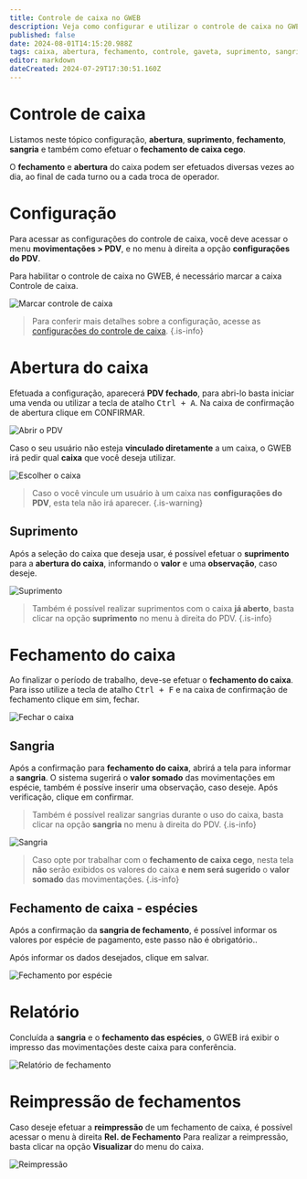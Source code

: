 ```yaml
---
title: Controle de caixa no GWEB
description: Veja como configurar e utilizar o controle de caixa no GWEB
published: false
date: 2024-08-01T14:15:20.988Z
tags: caixa, abertura, fechamento, controle, gaveta, suprimento, sangria
editor: markdown
dateCreated: 2024-07-29T17:30:51.160Z
---
```


# Controle de caixa
Listamos neste tópico configuração, **abertura**, **suprimento**, **fechamento**, **sangria** e também como efetuar o **fechamento de caixa cego**.

O **fechamento** e **abertura** do caixa podem ser efetuados diversas vezes ao dia, ao final de cada turno ou a cada troca de operador.

# Configuração

Para acessar as configurações do controle de caixa, você deve acessar o menu **movimentações > PDV**, e no menu à direita a opção **configurações do PDV**.

Para habilitar o controle de caixa no GWEB, é necessário marcar a caixa <em class="mdi mdi-checkbox-marked"></em> Controle de caixa.

![Marcar controle de caixa](/tutoriais/controle-caixa/habilitar_controle_caixa.png)

> Para conferir mais detalhes sobre a configuração, acesse as [configurações do controle de caixa](https://help.gdoorweb.com.br/pt-br/movimentos/pdv#controle-de-caixa).
{.is-info}


# Abertura do caixa

Efetuada a configuração, aparecerá **PDV fechado**, para abri-lo basta iniciar uma venda ou utilizar a tecla de atalho <kbd>Ctrl + A</kbd>.
Na caixa de confirmação de abertura clique em <span class="mat mat-button mat-accent">CONFIRMAR</span>.

![Abrir o PDV](/tutoriais/controle-caixa/2_abrir_pdv_1.png)

Caso o seu usuário não esteja **vinculado diretamente** a um caixa, o GWEB irá pedir qual **caixa** que você deseja utilizar.

![Escolher o caixa](/tutoriais/controle-caixa/3_escolher_caixa.png)

> Caso o você vincule um usuário à um caixa nas **configurações do PDV**, esta tela não irá aparecer.
{.is-warning}

## Suprimento

Após a seleção do caixa que deseja usar, é possível efetuar o **suprimento** para a **abertura do caixa**, informando o **valor** e uma **observação**, caso deseje.

![Suprimento](/tutoriais/controle-caixa/4_suprimento_abertura.png)

> Também é possível realizar suprimentos com o caixa **já aberto**, basta clicar na opção **suprimento** no menu à direita do PDV.
{.is-info}

# Fechamento do caixa

Ao finalizar o período de trabalho, deve-se efetuar o **fechamento do caixa**. Para isso utilize a tecla de atalho <kbd>Ctrl + F</kbd> e na caixa de confirmação de fechamento clique em <span class="mat mat-button mat-accent">sim, fechar</span>.

![Fechar o caixa](/tutoriais/controle-caixa/5_fechamento_caixa.png)

## Sangria

Após a confirmação para **fechamento do caixa**, abrirá a tela para informar a **sangria**. O sistema sugerirá o **valor somado** das movimentações em espécie, também é possíve inserir uma observação, caso deseje.
Após verificação, clique em <span class="mat mat-button">confirmar</span>.

> Também é possível realizar sangrias durante o uso do caixa, basta clicar na opção **sangria** no menu à direita do PDV.
{.is-info}

![Sangria](/tutoriais/controle-caixa/6_sangria_fechamento.png)

> Caso opte por trabalhar com o **fechamento de caixa cego**, nesta tela **não** serão exibidos os valores do caixa **e nem será sugerido** o **valor somado** das movimentações.
{.is-info}

## Fechamento de caixa - espécies

Após a confirmação da **sangria de fechamento**, é possível informar os valores por espécie de pagamento, este passo não é obrigatório..

Após informar os dados desejados, clique em <span class="mat mat-button mat-accent">salvar</span>.

![Fechamento por espécie](/tutoriais/controle-caixa/7_fechamento_especies.png)

# Relatório

Concluída a **sangria** e o **fechamento das espécies**, o GWEB irá exibir o impresso das movimentações deste caixa para conferência.

![Relatório de fechamento](/tutoriais/controle-caixa/8_relatorio_fechamento.png)

# Reimpressão de fechamentos

Caso deseje efetuar a **reimpressão** de um fechamento de caixa, é possível acessar o menu à direita **Rel. de Fechamento**
Para realizar a reimpressão, basta clicar na opção **Visualizar** do menu do caixa.

![Reimpressão](/tutoriais/controle-caixa/9_reimpressao.png)